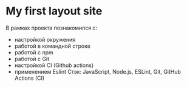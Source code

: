 # My first layout site
В рамках проекта познакомился с:
- настройкой окружения
- работой в командной строке
- работой с npm
- работой с Git
- настройкой CI (Github actions)
- применением Eslint
Стэк: JavaScript, Node.js, ESLint, Git, GitHub Actions (CI)

